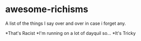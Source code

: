 # awesome-richisms
A list of the things I say over and over in case i forget any.

*That's Racist
*I'm running on a lot of dayquil so...
*It's Tricky
